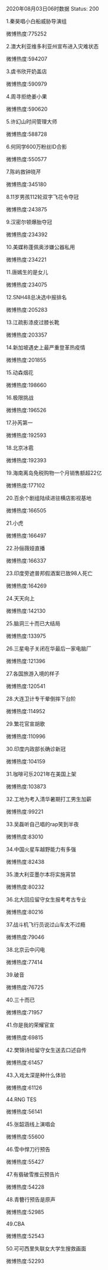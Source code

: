 2020年08月03日06时数据
Status: 200

1.秦昊唱小白船威胁导演组

微博热度:775252

2.澳大利亚维多利亚州宣布进入灾难状态

微博热度:594207

3.虞书欣开奶盖店

微博热度:590979

4.周寻拒绝姜小果

微博热度:590620

5.许幻山时间管理大师

微博热度:588728

6.何同学600万粉丝ID合影

微博热度:550577

7.陈屿救钟晓芹

微博热度:345180

8.11岁男孩112轮双字飞花令夺冠

微博热度:243875

9.汉密尔顿爆胎夺冠

微博热度:234392

10.美媒称蓬佩奥涉嫌公器私用

微博热度:234221

11.唐嫣生的是女儿

微博热度:234075

12.SNH48总决选中报排名

微博热度:205283

13.江疏影漆皮过膝长靴

微博热度:203357

14.新加坡遇史上最严重登革热疫情

微博热度:201855

15.动森烟花

微博热度:198660

16.极限挑战

微博热度:196526

17.孙芮第一

微博热度:192593

18.北京冰雹

微博热度:192393

19.海南离岛免税购物一个月销售额超22亿

微博热度:177102

20.百余个剧组陆续进驻横店影视基地

微博热度:166505

21.小虎

微博热度:166497

22.孙俪薇娅直播

微博热度:166337

23.印度旁遮普邦假酒案已致98人死亡

微博热度:164269

24.天天向上

微博热度:142130

25.脑洞三十而已大结局

微博热度:133975

26.三星电子关闭在华最后一家电脑厂

微博热度:121396

27.各国旅游入境的样子

微博热度:120541

28.大连卫计专干晕倒摔下台阶

微博热度:114952

29.繁花官宣胡歌

微博热度:110996

30.印度内政部长确诊新冠

微博热度:104159

31.咖啡可乐2021年在美国上架

微博热度:103873

32.工地为考入清华暑期打工男生加薪

微博热度:99221

33.吴磊听自己唱的rap笑到半夜

微博热度:83010

34.中国火星车越野能力有多强

微博热度:82438

35.澳大利亚墨尔本将实施宵禁

微博热度:80232

36.北大回应留守女生报考考古专业

微博热度:80216

37.战斗机飞行员说过山车太不过瘾

微博热度:79046

38.北京云中闪电

微博热度:77414

39.破音

微博热度:76725

40.三十而已

微博热度:71957

41.你是我的荣耀官宣

微博热度:69815

42.樊锦诗给留守女生送去口述自传

微博热度:61457

43.入戏太深是种什么体验

微博热度:61126

44.RNG TES

微博热度:56141

45.张韶涵线上演唱会

微博热度:55600

46.雪中悍刀行预告

微博热度:55427

47.有翡破雪推云预告片

微博热度:54228

48.青簪行预告是原声

微博热度:52985

49.CBA

微博热度:52543

50.可可西里失联女大学生搜救画面

微博热度:52293

